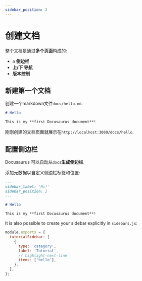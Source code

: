 ```yaml
---
sidebar_position: 2
---
```


# 创建文档

整个文档是通过**多个页面**构成的:

- a **侧边栏**
- **上/下 导航**
- **版本控制**

## 新建第一个文档

创建一个markdown文件`docs/hello.md`:

```md title="docs/hello.md"
# Hello

This is my **first Docusaurus document**!
```

刚刚创建的文档页面就展示在`http://localhost:3000/docs/hello`.

## 配置侧边栏

Docusaurus 可以自动从`docs`**生成侧边栏**.

添加元数据以自定义侧边栏标签和位置:  

```md title="docs/hello.md" {1-4}
---
sidebar_label: 'Hi!'
sidebar_position: 3
---

# Hello

This is my **first Docusaurus document**!
```

It is also possible to create your sidebar explicitly in `sidebars.js`:

```js title="sidebars.js"
module.exports = {
  tutorialSidebar: [
    {
      type: 'category',
      label: 'Tutorial',
      // highlight-next-line
      items: ['hello'],
    },
  ],
};
```
